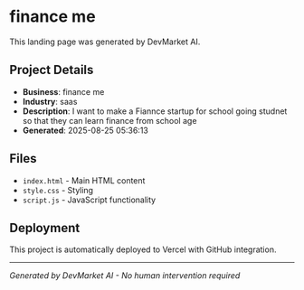 # finance me

This landing page was generated by DevMarket AI.

## Project Details
- **Business**: finance me
- **Industry**: saas
- **Description**: I want to make a Fiannce startup for school going studnet so that they can learn finance from school age
- **Generated**: 2025-08-25 05:36:13

## Files
- `index.html` - Main HTML content
- `style.css` - Styling
- `script.js` - JavaScript functionality

## Deployment
This project is automatically deployed to Vercel with GitHub integration.

---
*Generated by DevMarket AI - No human intervention required*
